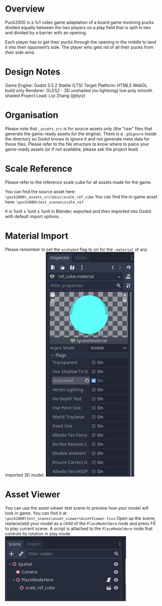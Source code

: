 # Overview

Puck2000 is a 1v1 video game adaptation of a board game involving pucks divided equally between the two players on a play field that is split in two and divided by a barrier with an opening.

Each player has to get their pucks through the opening in the middle to land it into their opponent’s side. The player who gets rid of all their pucks from their side wins.

# Design Notes

Game Engine: Godot 3.5.2 Stable (LTS)
Target Platform: HTML5 WebGL build only
Renderer: GLES2 - 3D unshaded (no lightning) low poly smooth shaded
Project Lead: Liyi Zhang (@liyiz)

# Organisation

Please note that `_assets_src` is for source assets only (the "raw" files that generate the game-ready assets for the engine). There is a `.gdignore` inside the directory so Godot knows to ignore it and not generate meta data for those files. Please refer to the file structure to know where to palce your game-ready assets (or if not available, please ask the project lead)

# Scale Reference

Please refer to the reference scale cube for all assets made for the game.

You can find the source asset here: `\puck2000\_assets_src\misc\scale_ref_cube`
You can find the in-game asset here: `\puck2000\test_scenes\scale_ref`

It is 1unit x 1unit x 1unit in Blender, exported and then imported into Godot with default import options.

# Material Import

Please remember to set the `unshaded` flag to on for the `.material` of any imported 3D model.
![alt text](https://github.com/gamkedo-la/puck2000/blob/main/_assets_src/readme/material_unshadedFlag.png "Screenshot of unshaded flag option")

# Asset Viewer

You can use the asset viewer test scene to preview how your model will look in game. You can find it at `\puck2000\test_scenes\asset_viewer\AssetViewer.tscn`
Open up the scene, replace/add your model as a child of the `PlaceModelHere` node and press F6 to play current scene. A script is attached to the `PlaceModelHere` node that controls its rotation in play mode.
![alt text](https://github.com/gamkedo-la/puck2000/blob/main/_assets_src/readme/assetviewer01.png "Screenshot of unshaded flag option")
